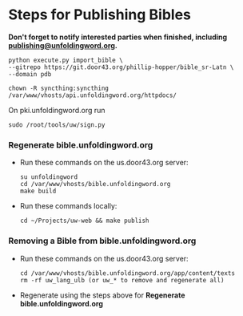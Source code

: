 # Steps for Publishing Bibles

**Don't forget to notify interested parties when finished, including publishing@unfoldingword.org.**

    python execute.py import_bible \
    --gitrepo https://git.door43.org/phillip-hopper/bible_sr-Latn \
    --domain pdb
    
    chown -R syncthing:syncthing /var/www/vhosts/api.unfoldingword.org/httpdocs/

On pki.unfoldingword.org run

    sudo /root/tools/uw/sign.py

### Regenerate bible.unfoldingword.org

* Run these commands on the us.door43.org server:
    ```
    su unfoldingword
    cd /var/www/vhosts/bible.unfoldingword.org
    make build
    ```

* Run these commands locally:
    ```
    cd ~/Projects/uw-web && make publish
    ```

### Removing a Bible from bible.unfoldingword.org

* Run these commands on the us.door43.org server:
    ```
    cd /var/www/vhosts/bible.unfoldingword.org/app/content/texts
    rm -rf uw_lang_ulb (or uw_* to remove and regenerate all)
    ```

* Regenerate using the steps above for __Regenerate bible.unfoldingword.org__


